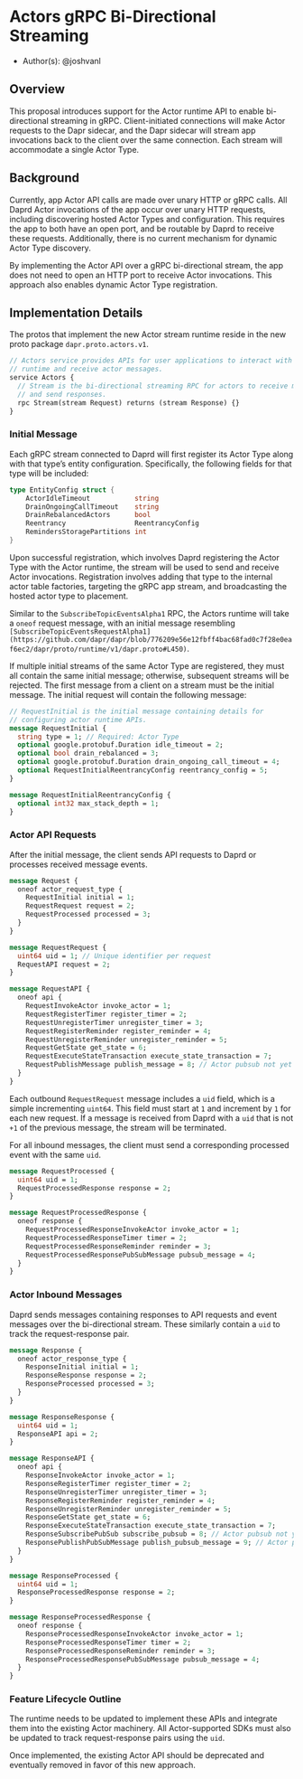 # Actors gRPC Bi-Directional Streaming

* Author(s): @joshvanl

## Overview

This proposal introduces support for the Actor runtime API to enable bi-directional streaming in gRPC.
Client-initiated connections will make Actor requests to the Dapr sidecar, and the Dapr sidecar will stream app invocations back to the client over the same connection.
Each stream will accommodate a single Actor Type.

## Background

Currently, app Actor API calls are made over unary HTTP or gRPC calls.
All Daprd Actor invocations of the app occur over unary HTTP requests, including discovering hosted Actor Types and configuration.
This requires the app to both have an open port, and be routable by Daprd to receive these requests.
Additionally, there is no current mechanism for dynamic Actor Type discovery.

By implementing the Actor API over a gRPC bi-directional stream, the app does not need to open an HTTP port to receive Actor invocations.
This approach also enables dynamic Actor Type registration.

## Implementation Details

The protos that implement the new Actor stream runtime reside in the new proto package `dapr.proto.actors.v1`.

```proto
// Actors service provides APIs for user applications to interact with the Dapr Actor
// runtime and receive actor messages.
service Actors {
  // Stream is the bi-directional streaming RPC for actors to receive messages
  // and send responses.
  rpc Stream(stream Request) returns (stream Response) {}
}
```

### Initial Message

Each gRPC stream connected to Daprd will first register its Actor Type along with that type’s entity configuration.
Specifically, the following fields for that type will be included:

```go
type EntityConfig struct {
    ActorIdleTimeout           string
    DrainOngoingCallTimeout    string
    DrainRebalancedActors      bool
    Reentrancy                 ReentrancyConfig
    RemindersStoragePartitions int
}
```

Upon successful registration, which involves Daprd registering the Actor Type with the Actor runtime, the stream will be used to send and receive Actor invocations.
Registration involves adding that type to the internal actor table factories, targeting the gRPC app stream, and broadcasting the hosted actor type to placement.

Similar to the `SubscribeTopicEventsAlpha1` RPC, the Actors runtime will take a `oneof` request message, with an initial message resembling `[SubscribeTopicEventsRequestAlpha1](https://github.com/dapr/dapr/blob/776209e56e12fbff4bac68fad0c7f28e0eaf6ec2/dapr/proto/runtime/v1/dapr.proto#L450)`.

If multiple initial streams of the same Actor Type are registered, they must all contain the same initial message; otherwise, subsequent streams will be rejected.
The first message from a client on a stream must be the initial message.
The initial request will contain the following message:

```proto
// RequestInitial is the initial message containing details for
// configuring actor runtime APIs.
message RequestInitial {
  string type = 1; // Required: Actor Type
  optional google.protobuf.Duration idle_timeout = 2;
  optional bool drain_rebalanced = 3;
  optional google.protobuf.Duration drain_ongoing_call_timeout = 4;
  optional RequestInitialReentrancyConfig reentrancy_config = 5;
}

message RequestInitialReentrancyConfig {
  optional int32 max_stack_depth = 1;
}
```

### Actor API Requests

After the initial message, the client sends API requests to Daprd or processes received message events.

```proto
message Request {
  oneof actor_request_type {
    RequestInitial initial = 1;
    RequestRequest request = 2;
    RequestProcessed processed = 3;
  }
}

message RequestRequest {
  uint64 uid = 1; // Unique identifier per request
  RequestAPI request = 2;
}

message RequestAPI {
  oneof api {
    RequestInvokeActor invoke_actor = 1;
    RequestRegisterTimer register_timer = 2;
    RequestUnregisterTimer unregister_timer = 3;
    RequestRegisterReminder register_reminder = 4;
    RequestUnregisterReminder unregister_reminder = 5;
    RequestGetState get_state = 6;
    RequestExecuteStateTransaction execute_state_transaction = 7;
    RequestPublishMessage publish_message = 8; // Actor pubsub not yet implemented.
  }
}
```

Each outbound `RequestRequest` message includes a `uid` field, which is a simple incrementing `uint64`.
This field must start at `1` and increment by `1` for each new request.
If a message is received from Daprd with a `uid` that is not `+1` of the previous message, the stream will be terminated.

For all inbound messages, the client must send a corresponding processed event with the same `uid`.

```proto
message RequestProcessed {
  uint64 uid = 1;
  RequestProcessedResponse response = 2;
}

message RequestProcessedResponse {
  oneof response {
    RequestProcessedResponseInvokeActor invoke_actor = 1;
    RequestProcessedResponseTimer timer = 2;
    RequestProcessedResponseReminder reminder = 3;
    RequestProcessedResponsePubSubMessage pubsub_message = 4;
  }
}
```

### Actor Inbound Messages

Daprd sends messages containing responses to API requests and event messages over the bi-directional stream.
These similarly contain a `uid` to track the request-response pair.

```proto
message Response {
  oneof actor_response_type {
    ResponseInitial initial = 1;
    ResponseResponse response = 2;
    ResponseProcessed processed = 3;
  }
}

message ResponseResponse {
  uint64 uid = 1;
  ResponseAPI api = 2;
}

message ResponseAPI {
  oneof api {
    ResponseInvokeActor invoke_actor = 1;
    ResponseRegisterTimer register_timer = 2;
    ResponseUnregisterTimer unregister_timer = 3;
    ResponseRegisterReminder register_reminder = 4;
    ResponseUnregisterReminder unregister_reminder = 5;
    ResponseGetState get_state = 6;
    ResponseExecuteStateTransaction execute_state_transaction = 7;
    ResponseSubscribePubSub subscribe_pubsub = 8; // Actor pubsub not yet implemented.
    ResponsePublishPubSubMessage publish_pubsub_message = 9; // Actor pubsub not yet implemented.
  }
}

message ResponseProcessed {
  uint64 uid = 1;
  ResponseProcessedResponse response = 2;
}

message ResponseProcessedResponse {
  oneof response {
    ResponseProcessedResponseInvokeActor invoke_actor = 1;
    ResponseProcessedResponseTimer timer = 2;
    ResponseProcessedResponseReminder reminder = 3;
    ResponseProcessedResponsePubSubMessage pubsub_message = 4;
  }
}
```

### Feature Lifecycle Outline

The runtime needs to be updated to implement these APIs and integrate them into the existing Actor machinery.
All Actor-supported SDKs must also be updated to track request-response pairs using the `uid`.

Once implemented, the existing Actor API should be deprecated and eventually removed in favor of this new approach.
